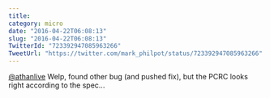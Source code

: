 ```yaml
---
title: 
category: micro
date: "2016-04-22T06:08:13"
slug: "2016-04-22T06:08:13"
TwitterId: "723392947085963266"
TweetUrl: "https://twitter.com/mark_philpot/status/723392947085963266"
---
```


[@athanlive](https://twitter.com/athanlive) Welp, found other bug (and pushed
fix), but the PCRC looks right according to the spec...
